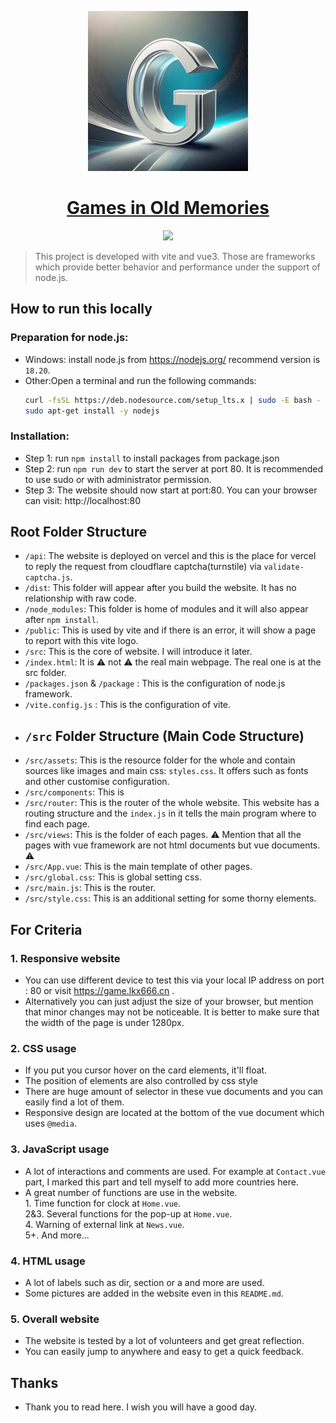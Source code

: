 <p align="center">
  <a href="https://game.lkx666.cn">
    <img src="logo.jpg" height="256">
  </a>
  <a href="https://game.lkx666.cn">
    <h1 align="center">Games in Old Memories</h1>
  </a>
</p>
<p align="center">
  <a aria-label="Sponsors" href="#sponsors">
    <img
      src="https://img.shields.io/badge/SPONSORS-brightgreen.svg?style=for-the-badge&logo=github-sponsors&logoColor=white&labelColor=000000&logoWidth=20">
  </a>
</p>

> This project is developed with vite and vue3. Those are frameworks which provide better behavior and performance under the support of node.js.
## How to run this locally
### Preparation for node.js:
- Windows: install node.js from https://nodejs.org/ recommend version is `18.20`.
- Other:Open a terminal and run the following commands:
    ```bash
    curl -fsSL https://deb.nodesource.com/setup_lts.x | sudo -E bash -
    sudo apt-get install -y nodejs
    ```
### Installation:
- Step 1: run `npm install` to install packages from package.json
- Step 2: run `npm run dev` to start the server at port 80. It is recommended to use sudo or with administrator permission.
- Step 3: The website should now start at port:80. You can your browser can visit: http://localhost:80
## Root Folder Structure
- `/api`: The website is deployed on vercel and this is the place for vercel to reply the request from cloudflare captcha(turnstile) via `validate-captcha.js`.
- `/dist`: This folder will appear after you build the website. It has no relationship with raw code.
- `/node_modules`: This folder is home of modules and it will also appear after `npm install`.
- `/public`: This is used by vite and if there is an error, it will show a page to report with this vite logo.
- `/src`: This is the core of website. I will introduce it later.
- `/index.html`: It is ⚠️ not ⚠️ the real main webpage. The real one is at the src folder.
- `/packages.json` & `/package` : This is the configuration of node.js framework.
- `/vite.config.js` : This is the configuration of vite.
- ## `/src` Folder Structure (Main Code Structure)
- `/src/assets`: This is the resource folder for the whole and contain sources like images and main css: `styles.css`. It offers such as fonts and other customise configuration.
- `/src/components`: This is 
- `/src/router`: This is the router of the whole website. This website has a routing structure and the `index.js` in it tells the main program where to find each page.
- `/src/views`: This is the folder of each pages. ⚠️ Mention that all the pages with vue framework are not html documents but vue documents. ⚠️ 
- `/src/App.vue`: This is the main template of other pages.
- `/src/global.css`: This is global setting css.
- `/src/main.js`: This is the router.
- `/src/style.css`: This is an additional setting for some thorny elements.
## For Criteria
### 1. Responsive website
- You can use different device to test this via your local IP address on port : 80 or visit https://game.lkx666.cn .
- Alternatively you can just adjust the size of your browser, but mention that minor changes may not be noticeable. It is better to make sure that the width of the page is under 1280px.
### 2. CSS usage
- If you put you cursor hover on the card elements, it'll float.
- The position of elements are also controlled by css style
- There are huge amount of selector in these vue documents and you can easily find a lot of them.
- Responsive design are located at the bottom of the vue document which uses `@media`.
### 3. JavaScript usage
- A lot of interactions and comments are used. For example at `Contact.vue` part, I marked this part and tell myself to add more countries here.
- A great number of functions are use in the website.<br>1. Time function for clock at `Home.vue`.<br>2&3. Several functions for the pop-up at `Home.vue`.<br>4. Warning of external link at `News.vue`.<br>5+. And more...
### 4. HTML usage
- A lot of labels such as dir, section or a and more are used.
- Some pictures are added in the website even in this `README.md`.
### 5. Overall website
- The website is tested by a lot of volunteers and get great reflection.
- You can easily jump to anywhere and easy to get a quick feedback.
## Thanks
- Thank you to read here. I wish you will have a good day.

